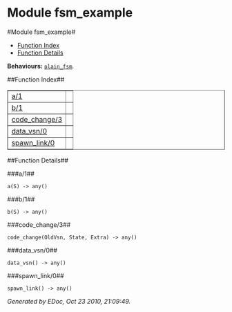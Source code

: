 Module fsm_example
==================


#Module fsm_example#
* [Function Index](#index)
* [Function Details](#functions)

__Behaviours:__ [`plain_fsm`](plain_fsm.html).

##<a name="index">Function Index</a>##

<table width="100%" border="1" cellspacing="0" cellpadding="2" summary="function index"><tr><td valign="top"><a href="#a-1">a/1</a></td><td></td></tr><tr><td valign="top"><a href="#b-1">b/1</a></td><td></td></tr><tr><td valign="top"><a href="#code_change-3">code_change/3</a></td><td></td></tr><tr><td valign="top"><a href="#data_vsn-0">data_vsn/0</a></td><td></td></tr><tr><td valign="top"><a href="#spawn_link-0">spawn_link/0</a></td><td></td></tr></table>

<a name="functions"></a>


##Function Details##

<a name="a-1"></a>


###a/1##


`a(S) -> any()`

<a name="b-1"></a>


###b/1##


`b(S) -> any()`

<a name="code_change-3"></a>


###code_change/3##


`code_change(OldVsn, State, Extra) -> any()`

<a name="data_vsn-0"></a>


###data_vsn/0##


`data_vsn() -> any()`

<a name="spawn_link-0"></a>


###spawn_link/0##


`spawn_link() -> any()`

_Generated by EDoc, Oct 23 2010, 21:09:49._